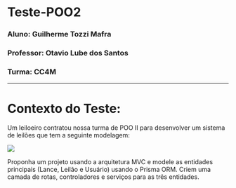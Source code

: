 # Teste-POO2
### Aluno: Guilherme Tozzi Mafra
### Professor: Otavio Lube dos Santos
### Turma: CC4M

------------------------------------------------------------------

# **Contexto do Teste:**
Um leiloeiro contratou nossa turma de POO II para desenvolver um sistema de leilões que tem a seguinte modelagem:

<img src="https://cdn1.gnarususercontent.com.br/1/887146/7946889b-2645-475a-aa27-35f636d41c49.png">

Proponha um projeto usando a arquitetura MVC e modele as entidades principais (Lance, Leilão e Usuário) usando o Prisma ORM. Criem uma camada de rotas, controladores e serviços para as três entidades.
